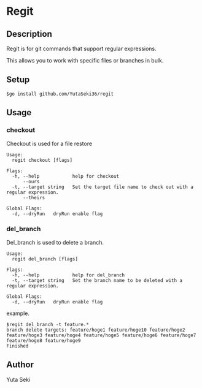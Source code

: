 # Regit
## Description
Regit is for git commands that support regular expressions.

This allows you to work with specific files or branches in bulk.

## Setup
```
$go install github.com/YutaSeki36/regit
```
## Usage

### checkout
Checkout is used for a file restore

```
Usage:
  regit checkout [flags]

Flags:
  -h, --help            help for checkout
      --ours
  -t, --target string   Set the target file name to check out with a regular expression.
      --theirs

Global Flags:
  -d, --dryRun   dryRun enable flag
```

### del_branch
Del_branch is used to delete a branch.

```
Usage:
  regit del_branch [flags]

Flags:
  -h, --help            help for del_branch
  -t, --target string   Set the branch name to be deleted with a regular expression.

Global Flags:
  -d, --dryRun   dryRun enable flag
```

example.
```
$regit del_branch -t feature.*
branch delete targets: feature/hoge1 feature/hoge10 feature/hoge2 feature/hoge3 feature/hoge4 feature/hoge5 feature/hoge6 feature/hoge7 feature/hoge8 feature/hoge9
Finished
```

## Author
Yuta Seki